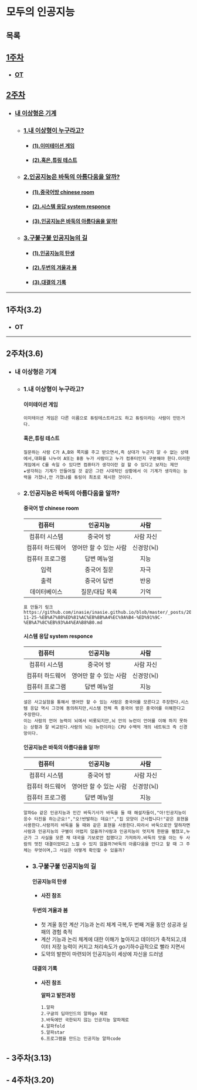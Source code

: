 # 모두의 인공지능

## 목록

## [**1주차**](#1주차32)
  - ### [**OT**](#ot)
## [**2주차**](#2주차)
  - ### [**내 이상형은 기계**](#eb82b4-ec9db4ec8381ed9895ec9d80-eab8b0eab384-1)
    - ### [**1.내 이상형이 누구라고?**](#1eb82b4-ec9db4ec8381ed9895ec9db4-eb8884eab5aceb9dbceab3a0-1)
      
      - #### [**(1).이미테이션 게임**](#이미테이션-게임)
      - #### [**(2).혹은,튜링 테스트**](#혹은튜링-테스트)
    - ### [**2.인공지능은 바둑의 아름다움을 알까?**](#2ec9db8eab3b5eca780eb8aa5ec9d80-ebb094eb9191ec9d98-ec9584eba684eb8ba4ec9b80ec9d84-ec958ceab98c-1)
      - #### [**(1).중국어방 chinese room**](#중국어-방-chinese-room)
      - #### [**(2).시스템 응답 system responce**](#시스템-응답-system-responce)
      - #### [**(3).인공지능은 바둑의 아름다움을 알까!**](#인공지능은-바둑의-아름다움을-알까)
    - ### [**3.구불구불 인공지능의 길**](#3eab5acebb688eab5acebb688-ec9db8eab3b5eca780eb8aa5ec9d98-eab8b8-1)
      - #### [**(1).인공지능의 탄생**](#인공지능의-탄생)
      - #### [**(2).두번의 겨울과 봄**](#두번의-겨울과-봄)
      - #### [**(3).대결의 기록**](#대결의-기록)
<hr>

## 1주차(3.2)
- ### **OT**
<hr>

## 2주차(3.6)
- ### **내 이상형은 기계**
  - ### **1.내 이상형이 누구라고?**
    #### **이미테이션 게임**
   
    ```
    이미테이션 게임은 다른 이름으로 튜링테스트라고도 하고 튜링이라는 사람이 만든거다.
    ```

    #### **혹은,튜링 테스트**
    ```
    질문하는 사람 C가 A,B와 쪽지를 주고 받으면서,즉 상대가 누군지 알 수 없는 상태에서,대화를 나누어 A또는 B중 누가 사람이고 누가 컴퓨터인지 구분해야 한다.이러한 게임에서 C를 속일 수 있다면 컴퓨터가 생각이란 걸 할 수 있다고 보자는 제안
    ★생각하는 기계가 만들어질 것 같은 그런 시대적인 상황에서 이 기계가 생각하는 능력을 가졌나,안 가졌냐를 튜링이 최초로 제시한 것이다.
    ```
  - ### **2.인공지능은 바둑의 아름다움을 알까?**
    #### **중국어 방 chinese room**
    |컴퓨터|인공지능|사람|
    |:---:|:---:|:---:|
    |컴퓨터 시스템|중국어 방|사람 자신|
    |컴퓨터 하드웨어|영어만 할 수 있는 사람|신경망(뇌)
    |컴퓨터 프로그램|답변 메뉴얼|지능|
    |입력|중국어 질문|자극|
    |출력|중국어 답변|반응|
    |데이터베이스|질문/대답 목록|기억|
    
    ```
    표 만들기 링크
    https://github.com/inasie/inasie.github.io/blob/master/_posts/2018-11-25-%EB%A7%88%ED%81%AC%EB%8B%A4%EC%9A%B4-%ED%91%9C-%EB%A7%8C%EB%93%A4%EA%B8%B0.md
    ```
    #### **시스템 응답 system responce**
    |컴퓨터|인공지능|사람|
    |:---:|:---:|:---:|
    |컴퓨터 시스템|중국어 방|사람 자신|
    |컴퓨터 하드웨어|영어만 할 수 있는 사람|신경망(뇌)
    |컴퓨터 프로그램|답변 메뉴얼|지능|

    ```
    설은 사고실험을 통해서 영어만 할 수 있는 사람은 중국어를 모른다고 주장한다.시스템 응답 역시 그것에 동의하지만,시스템 전체 즉 중국어 방은 중국어를 이해한다고 주장한다.
    이는 사람의 언어 능력이 뇌에서 비롯되지만,뇌 안의 뉴런이 언어를 이해 하지 못하는 상황과 잘 비교된다.사람의 뇌는 뉴런이라는 CPU 수백억 개의 네트워크 즉 신경망이다. 
    ```
    #### **인공지능은 바둑의 아름다움을 알까!**
     |컴퓨터|인공지능|사람|
    |:---:|:---:|:---:|
    |컴퓨터 시스템|중국어 방|사람 자신|
    |컴퓨터 하드웨어|영어만 할 수 있는 사람|신경망(뇌)
    |컴퓨터 프로그램|답변 메뉴얼|지능|
    ```
    알파Go 같은 인공지능과 인간 바둑기사가 바둑을 둘 때 해설자들이,"아!인공지능이 응수 타진을 하는군요!","오!반발하는 데요!","집 모양이 근사합니다!"같은 표현을 사용한다.사람끼리 바둑을 둘 때와 같은 표현을 사용한다.따라서 바둑으로만 말하자면 사람과 인공지능의 구별이 어렵지 않을까?사람과 인공지능이 멋지게 한판을 펼쳤꼬,누군가 그 사실을 모른 채 대국을 기보로만 접했다고 가저하자.바둑의 맛을 아는 두 사람의 멋진 대결이었따고 느낄 수 있지 않을까?바둑의 아름다움을 안다고 할 때 그 주체는 무엇이며,그 사실은 어떻게 확인할 수 있을까?
    ```
    - ### **3.구불구불 인공지능의 길**
        #### **인공지능의 탄생**
        - **사진 참조** 
        #### **두번의 겨울과 봄**
        - 첫 겨울 동안 계산 기능과 논리 체계 극복,두 번째 겨울 동안 성공과 실패의 경험 축적
        - 계산 기능과 논리 체계에 대한 이해가 높아지고 데이터가 축적되고,데이터 저장 능력이 커지고 처리속도가 go기하수급적으로 빨라 지면서
        - 도약의 발판이 마련되어 인공지능이 세상에 자신을 드러냄

        #### **대결의 기록**
        - **사진 참조**

            **알파고 발전과정**          
            ```
            1.알파
            2.구글의 딥마인드의 알파go 제로
            3.바둑에만 국한되지 않는 인공지능 알파제로
            4.알파fold
            5.알파star
            6.프로그램을 만드는 인공지능 알파code
            ```
## - 3주차(3.13)
## - 4주차(3.20)
